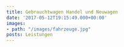 ```yaml
---
title: Gebrauchtwagen Handel und Neuwagen
date: '2017-05-12T19:15:49.000+00:00'
images:
- path: "/images/fahrzeuge.jpg"
posts: Leistungen
---
```



